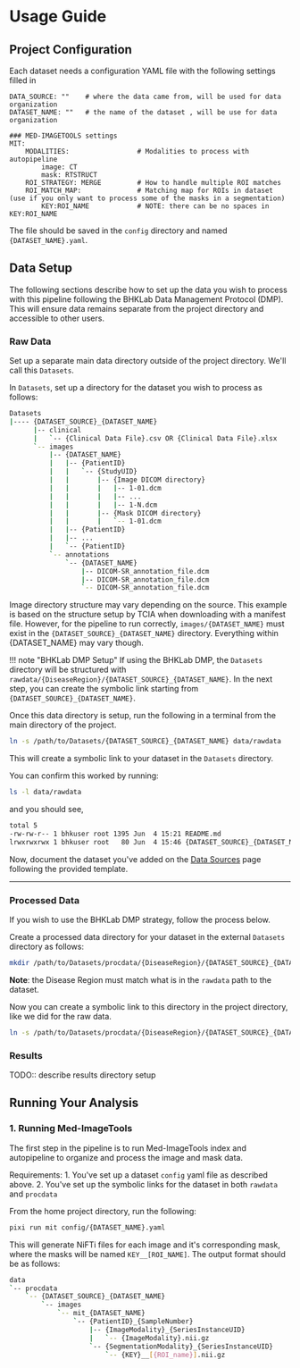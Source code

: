 # Usage Guide

## Project Configuration

Each dataset needs a configuration YAML file with the following settings filled in

```
DATA_SOURCE: ""    # where the data came from, will be used for data organization
DATASET_NAME: ""   # the name of the dataset , will be use for data organization

### MED-IMAGETOOLS settings
MIT:
    MODALITIES:                 # Modalities to process with autopipeline
        image: CT
        mask: RTSTRUCT     
    ROI_STRATEGY: MERGE         # How to handle multiple ROI matches 
    ROI_MATCH_MAP:              # Matching map for ROIs in dataset (use if you only want to process some of the masks in a segmentation)
        KEY:ROI_NAME            # NOTE: there can be no spaces in KEY:ROI_NAME
```

The file should be saved in the `config` directory and named `{DATASET_NAME}.yaml`.

## Data Setup
The following sections describe how to set up the data you wish to process with this pipeline following the BHKLab Data Management Protocol (DMP). This will ensure data remains separate from the project directory and accessible to other users.

### Raw Data
Set up a separate main data directory outside of the project directory. We'll call this `Datasets`.

In `Datasets`, set up a directory for the dataset you wish to process as follows:

```bash
Datasets
|---- {DATASET_SOURCE}_{DATASET_NAME}
      |-- clinical
      |   `-- {Clinical Data File}.csv OR {Clinical Data File}.xlsx
      `-- images
          |-- {DATASET_NAME}
          |   |-- {PatientID}
          |   |   `-- {StudyUID}
          |   |       |-- {Image DICOM directory}
          |   |       |   |-- 1-01.dcm
          |   |       |   |-- ...
          |   |       |   |-- 1-N.dcm
          |   |       |-- {Mask DICOM directory}
          |   |       |   `-- 1-01.dcm
          |   |-- {PatientID}
          |   |-- ...
          |   `-- {PatientID}
          `-- annotations
              `-- {DATASET_NAME}
                  |-- DICOM-SR_annotation_file.dcm
                  |-- DICOM-SR_annotation_file.dcm
                  `-- DICOM-SR_annotation_file.dcm
```
Image directory structure may vary depending on the source. This example is based on the structure setup by TCIA when downloading with a manifest file.
However, for the pipeline to run correctly, `images/{DATASET_NAME}` must exist in the `{DATASET_SOURCE}_{DATASET_NAME}` directory. Everything within {DATASET_NAME} may vary though.

!!! note "BHKLab DMP Setup"
    If using the BHKLab DMP, the `Datasets` directory will be structured with `rawdata/{DiseaseRegion}/{DATASET_SOURCE}_{DATASET_NAME}`. In the next step, you can create the symbolic link starting from `{DATASET_SOURCE}_{DATASET_NAME}`.

Once this data directory is setup, run the following in a terminal from the main directory of the project.

```bash
ln -s /path/to/Datasets/{DATASET_SOURCE}_{DATASET_NAME} data/rawdata
```

This will create a symbolic link to your dataset in the `Datasets` directory. 

You can confirm this worked by running:
```bash
ls -l data/rawdata
```
and you should see,
```bash
total 5
-rw-rw-r-- 1 bhkuser root 1395 Jun  4 15:21 README.md
lrwxrwxrwx 1 bhkuser root   80 Jun  4 15:46 {DATASET_SOURCE}_{DATASET_NAME} -> /path/to/Datasets/{DATASET_SOURCE}_{DATASET_NAME}
```

Now, document the dataset you've added on the [Data Sources](data_sources.md) page following the provided template.

---

### Processed Data
If you wish to use the BHKLab DMP strategy, follow the process below.

Create a processed data directory for your dataset in the external `Datasets` directory as follows:
```bash
mkdir /path/to/Datasets/procdata/{DiseaseRegion}/{DATASET_SOURCE}_{DATASET_NAME}
```
**Note**: the Disease Region must match what is in the `rawdata` path to the dataset.

Now you can create a symbolic link to this directory in the project directory, like we did for the raw data.
```bash
ln -s /path/to/Datasets/procdata/{DiseaseRegion}/{DATASET_SOURCE}_{DATASET_NAME} data/procdata
```

### Results
TODO:: describe results directory setup


## Running Your Analysis

### 1. Running Med-ImageTools
The first step in the pipeline is to run Med-ImageTools index and autopipeline to organize and process the image and mask data.

Requirements:
    1. You've set up a dataset `config` yaml file as described above.
    2. You've set up the symbolic links for the dataset in both `rawdata` and `procdata`

From the home project directory, run the following:
```bash
pixi run mit config/{DATASET_NAME}.yaml
```

This will generate NiFTi files for each image and it's corresponding mask, where the masks will be named `KEY__[ROI_NAME]`. The output format should be as follows:

```bash
data
`-- procdata
    `-- {DATASET_SOURCE}_{DATASET_NAME}
        `-- images
            `-- mit_{DATASET_NAME}
                `-- {PatientID}_{SampleNumber}
                    |-- {ImageModality}_{SeriesInstanceUID}
                    |   `-- {ImageModality}.nii.gz
                    `-- {SegmentationModality}_{SeriesInstanceUID}
                        `-- {KEY}__[{ROI_name}].nii.gz


